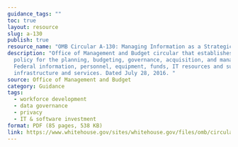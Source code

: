 ```yaml
---
guidance_tags: ""
toc: true
layout: resource
slug: a-130
publish: true
resource_name: "OMB Circular A-130: Managing Information as a Strategic Resource"
description: "Office of Management and Budget circular that establishes general
  policy for the planning, budgeting, governance, acquisition, and management of
  Federal information, personnel, equipment, funds, IT resources and supporting
  infrastructure and services. Dated July 28, 2016. "
source: Office of Management and Budget
category: Guidance
tags:
  - workforce development
  - data governance
  - privacy
  - IT & software investment
format: PDF (85 pages, 538 KB)
link: https://www.whitehouse.gov/sites/whitehouse.gov/files/omb/circulars/A130/a130revised.pdf
---
```

